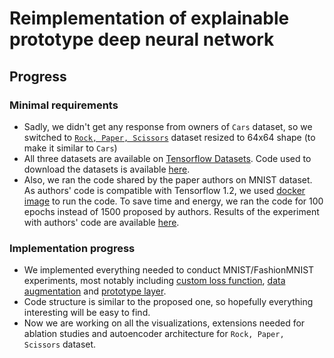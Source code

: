 # Reimplementation of explainable prototype deep neural network

## Progress

### Minimal requirements

* Sadly, we didn't get any response from owners of `Cars` dataset, so we switched to [`Rock, Paper, Scissors`](https://www.tensorflow.org/datasets/catalog/rock_paper_scissors) dataset resized to 64x64 shape (to make it similar to `Cars`)
* All three datasets are available on [Tensorflow Datasets](https://www.tensorflow.org/datasets/). Code used to download the datasets is available [here](https://github.com/happyberry/prototype-nn/blob/main/src/data/dataset_loader.py#L8). 
* Also, we ran the code shared by the paper authors on MNIST dataset. As authors' code is compatible with Tensorflow 1.2, we used [docker image](https://hub.docker.com/layers/tensorflow/tensorflow/1.2.1-py3/images/sha256-04d55504c9985152ba62c7ce1e208a212a98bd0debbd34888b65e556f8a37b65?context=explore) to run the code. To save time and energy, we ran the code for 100 epochs instead of 1500 proposed by authors. Results of the experiment with authors' code are available [here](TODO).

### Implementation progress

* We implemented everything needed to conduct MNIST/FashionMNIST experiments, most notably including [custom loss function](https://github.com/happyberry/prototype-nn/blob/main/src/losses/prototype_network_loss.py), [data augmentation](https://github.com/happyberry/prototype-nn/blob/main/src/data/preprocessing.py) and [prototype layer](https://github.com/happyberry/prototype-nn/blob/main/src/layers/prototype_layer.py).
* Code structure is similar to the proposed one, so hopefully everything interesting will be easy to find.
* Now we are working on all the visualizations, extensions needed for ablation studies and autoencoder architecture for `Rock, Paper, Scissors` dataset.
